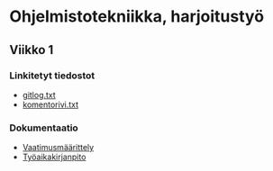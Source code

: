 # Ohjelmistotekniikka, harjoitustyö
## Viikko 1
### Linkitetyt tiedostot
- [gitlog.txt](laskarit/viikko1/gitlog.txt)
- [komentorivi.txt](laskarit/viikko1/komentorivi.txt)

### Dokumentaatio
- [Vaatimusmäärittely](./dokumentaatio/vaatimusmaarittely.md)
- [Työaikakirjanpito](./dokumentaatio/tyoaikakirjanpito.md)
